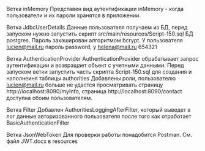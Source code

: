 
Ветка inMemory 
Представен вид аутентификации inMemory - когда пользователи и их пароли хранятся в приложении.

Ветка JdbcUserDetails 
Данные пользователя получаем из БД, перед запуском нужно запустить скрипт src/main/resources/Script-150.sql БД postgres. Пароль захэширован aлгоритмом bcrypt.
У пользователя lucien@mail.ru пароль password, y helena@mail.ru 654321

Ветка AuthenticationProvider 
AuthenticationProvider обрабатывает запрос аутентификации и возвращает объект с учетными данными.
Перед запуском ветки запустить часть скрипта Script-150.sql для создания и наполнеиня таблицы authorities
Добавлены роли, пользователю lucien@mail.ru больше не удастся просматривать страницу http://localhost:8090/myInfo, 
страница http://localhost:8090/contact доступна обоим пользователям.

Ветка Filter 
Добавлен AuthoritiesLoggingAfterFilter, который выведет в лог данные авторизованного пользователя после того как отработает BasicAuthenticationFilter

Ветка JsonWebToken
Для проверки работы понадобится Postman. 
См. файл JWT.docx в resources